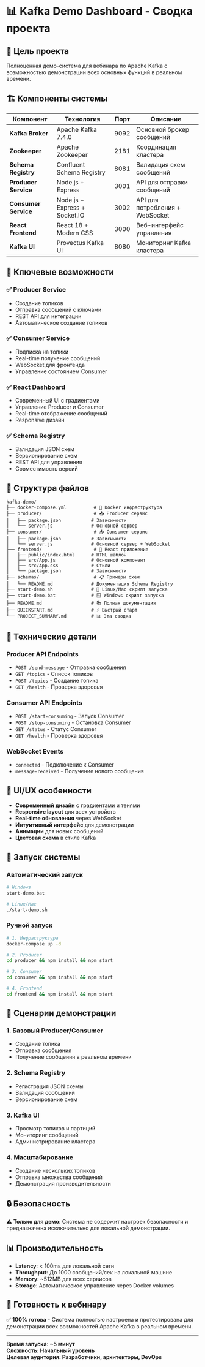 # 📊 Kafka Demo Dashboard - Сводка проекта

## 🎯 Цель проекта
Полноценная демо-система для вебинара по Apache Kafka с возможностью демонстрации всех основных функций в реальном времени.

## 🏗️ Компоненты системы

| Компонент | Технология | Порт | Описание |
|-----------|------------|------|----------|
| **Kafka Broker** | Apache Kafka 7.4.0 | 9092 | Основной брокер сообщений |
| **Zookeeper** | Apache Zookeeper | 2181 | Координация кластера |
| **Schema Registry** | Confluent Schema Registry | 8081 | Валидация схем сообщений |
| **Producer Service** | Node.js + Express | 3001 | API для отправки сообщений |
| **Consumer Service** | Node.js + Express + Socket.IO | 3002 | API для потребления + WebSocket |
| **React Frontend** | React 18 + Modern CSS | 3000 | Веб-интерфейс управления |
| **Kafka UI** | Provectus Kafka UI | 8080 | Мониторинг Kafka кластера |

## 🚀 Ключевые возможности

### ✅ Producer Service
- Создание топиков
- Отправка сообщений с ключами
- REST API для интеграции
- Автоматическое создание топиков

### ✅ Consumer Service  
- Подписка на топики
- Real-time получение сообщений
- WebSocket для фронтенда
- Управление состоянием Consumer

### ✅ React Dashboard
- Современный UI с градиентами
- Управление Producer и Consumer
- Real-time отображение сообщений
- Responsive дизайн

### ✅ Schema Registry
- Валидация JSON схем
- Версионирование схем
- REST API для управления
- Совместимость версий

## 📁 Структура файлов

```
kafka-demo/
├── docker-compose.yml          # 🐳 Docker инфраструктура
├── producer/                   # 📤 Producer сервис
│   ├── package.json           # Зависимости
│   └── server.js              # Основной сервер
├── consumer/                   # 📥 Consumer сервис  
│   ├── package.json           # Зависимости
│   └── server.js              # Основной сервер + WebSocket
├── frontend/                   # 🎨 React приложение
│   ├── public/index.html      # HTML шаблон
│   ├── src/App.js             # Основной компонент
│   ├── src/App.css            # Стили
│   └── package.json           # Зависимости
├── schemas/                    # 📋 Примеры схем
│   └── README.md              # Документация Schema Registry
├── start-demo.sh              # 🐧 Linux/Mac скрипт запуска
├── start-demo.bat             # 🪟 Windows скрипт запуска
├── README.md                  # 📚 Полная документация
├── QUICKSTART.md              # ⚡ Быстрый старт
└── PROJECT_SUMMARY.md         # 📊 Эта сводка
```

## 🔧 Технические детали

### Producer API Endpoints
- `POST /send-message` - Отправка сообщения
- `GET /topics` - Список топиков
- `POST /topics` - Создание топика
- `GET /health` - Проверка здоровья

### Consumer API Endpoints
- `POST /start-consuming` - Запуск Consumer
- `POST /stop-consuming` - Остановка Consumer
- `GET /status` - Статус Consumer
- `GET /health` - Проверка здоровья

### WebSocket Events
- `connected` - Подключение к Consumer
- `message-received` - Получение нового сообщения

## 🎨 UI/UX особенности

- **Современный дизайн** с градиентами и тенями
- **Responsive layout** для всех устройств
- **Real-time обновления** через WebSocket
- **Интуитивный интерфейс** для демонстрации
- **Анимации** для новых сообщений
- **Цветовая схема** в стиле Kafka

## 🚀 Запуск системы

### Автоматический запуск
```bash
# Windows
start-demo.bat

# Linux/Mac  
./start-demo.sh
```

### Ручной запуск
```bash
# 1. Инфраструктура
docker-compose up -d

# 2. Producer
cd producer && npm install && npm start

# 3. Consumer
cd consumer && npm install && npm start

# 4. Frontend
cd frontend && npm install && npm start
```

## 🎯 Сценарии демонстрации

### 1. Базовый Producer/Consumer
- Создание топика
- Отправка сообщения
- Получение сообщения в реальном времени

### 2. Schema Registry
- Регистрация JSON схемы
- Валидация сообщений
- Версионирование схем

### 3. Kafka UI
- Просмотр топиков и партиций
- Мониторинг сообщений
- Администрирование кластера

### 4. Масштабирование
- Создание нескольких топиков
- Отправка множества сообщений
- Демонстрация производительности

## 🔒 Безопасность

⚠️ **Только для демо**: Система не содержит настроек безопасности и предназначена исключительно для локальной демонстрации.

## 📊 Производительность

- **Latency**: < 100ms для локальной сети
- **Throughput**: До 1000 сообщений/сек на локальной машине
- **Memory**: ~512MB для всех сервисов
- **Storage**: Автоматическое управление через Docker volumes

## 🎉 Готовность к вебинару

✅ **100% готова** - Система полностью настроена и протестирована для демонстрации всех возможностей Apache Kafka в реальном времени.

---

**Время запуска: ~5 минут**  
**Сложность: Начальный уровень**  
**Целевая аудитория: Разработчики, архитекторы, DevOps**
